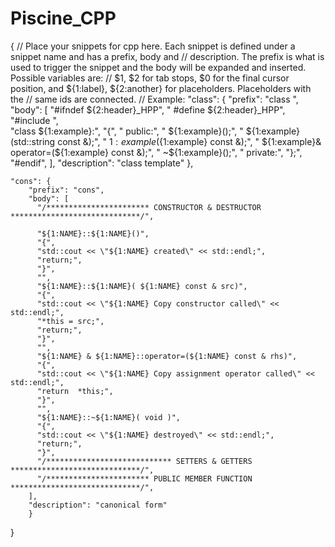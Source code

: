 # Piscine_CPP

{
	// Place your snippets for cpp here. Each snippet is defined under a snippet name and has a prefix, body and 
	// description. The prefix is what is used to trigger the snippet and the body will be expanded and inserted. Possible variables are:
	// $1, $2 for tab stops, $0 for the final cursor position, and ${1:label}, ${2:another} for placeholders. Placeholders with the 
	// same ids are connected.
	// Example:
	"class": {
		"prefix": "class ",
		"body": [
		"#ifndef ${2:header}_HPP",
		" #define ${2:header}_HPP",
		"#include <iostream>",	
		  "class   ${1:example}:",
		  "{",
		  "    public:",
		  "        ${1:example}();",
		  "        ${1:example}(std::string const &);",
		  "        ${1:example}(${1:example} const &);",
		  "        ${1:example}& operator=(${1:example} const &);",
		  "        ~${1:example}();",
		  "    private:",
		  "};",
		  "#endif",
		],
		"description": "class template"
	  },
	
	"cons": {
		"prefix": "cons",
		"body": [
		  "/*********************** CONSTRUCTOR & DESTRUCTOR *****************************/",

		  "${1:NAME}::${1:NAME}()",
		  "{",
		  "std::cout << \"${1:NAME} created\" << std::endl;",
		  "return;",
		  "}",
		  "",
		  "${1:NAME}::${1:NAME}( ${1:NAME} const & src)",
		  "{",
		  "std::cout << \"${1:NAME} Copy constructor called\" << std::endl;",
		  "*this = src;",
		  "return;",
		  "}",
		  "",
		  "${1:NAME} & ${1:NAME}::operator=(${1:NAME} const & rhs)",
		  "{",
		  "std::cout << \"${1:NAME} Copy assignment operator called\" << std::endl;",
		  "return  *this;",
		  "}",
		  "",
		  "${1:NAME}::~${1:NAME}( void )",
		  "{",
		  "std::cout << \"${1:NAME} destroyed\" << std::endl;",
		  "return;",
		  "}",
		  "/**************************** SETTERS & GETTERS *****************************/",
		  "/*********************** PUBLIC MEMBER FUNCTION *****************************/",
		],
		"description": "canonical form"
		}
}
